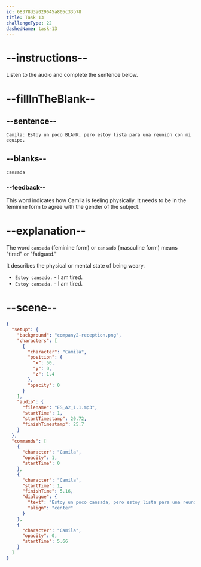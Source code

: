```yaml
---
id: 68378d3a029645a805c33b78
title: Task 13
challengeType: 22
dashedName: task-13
---
```


<!-- (Audio) Camila: Estoy un poco cansada, pero estoy lista para una reunión con mi equipo. -->

# --instructions--

Listen to the audio and complete the sentence below.

# --fillInTheBlank--

## --sentence--

`Camila: Estoy un poco BLANK, pero estoy lista para una reunión con mi equipo.`

## --blanks--

`cansada`

### --feedback--

This word indicates how Camila is feeling physically. It needs to be in the feminine form to agree with the gender of the subject.

# --explanation--

The word `cansada` (feminine form) or `cansado` (masculine form) means "tired" or "fatigued." 

It describes the physical or mental state of being weary.

- `Estoy cansado.` - I am tired.
- `Estoy cansada.` - I am tired.

# --scene--

```json
{
  "setup": {
    "background": "company2-reception.png",
    "characters": [
      {
        "character": "Camila",
        "position": {
          "x": 50,
          "y": 0,
          "z": 1.4
        },
        "opacity": 0
      }
    ],
    "audio": {
      "filename": "ES_A2_1.1.mp3",
      "startTime": 1,
      "startTimestamp": 20.72,
      "finishTimestamp": 25.7
    }
  },
  "commands": [
    {
      "character": "Camila",
      "opacity": 1,
      "startTime": 0
    },
    {
      "character": "Camila",
      "startTime": 1,
      "finishTime": 5.16,
      "dialogue": {
        "text": "Estoy un poco cansada, pero estoy lista para una reunión con mi equipo.",
        "align": "center"
      }
    },
    {
      "character": "Camila",
      "opacity": 0,
      "startTime": 5.66
    }
  ]
}
```
